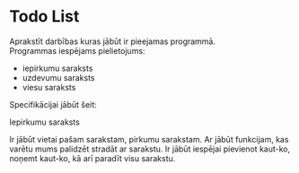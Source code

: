 # Todo List
Aprakstīt darbības kuras jābūt ir pieejamas programmā.  
Programmas iespējams pielietojums:  
- iepirkumu saraksts
- uzdevumu saraksts
- viesu saraksts

Specifikācijai jābūt šeit:

   Iepirkumu saraksts

Ir jābūt vietai pašam sarakstam, pirkumu sarakstam. 
Ar jābūt funkcijam, kas varētu mums palidzēt stradāt ar sarakstu.
Ir jābūt iespējai pievienot kaut-ko, noņemt kaut-ko, kā arī paradīt visu sarakstu.
